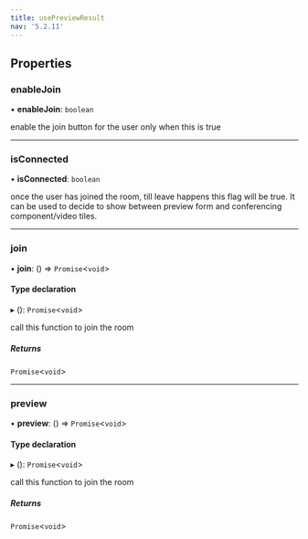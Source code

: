 ```yaml
---
title: usePreviewResult
nav: '5.2.11'
---
```


## Properties

### enableJoin

• **enableJoin**: `boolean`

enable the join button for the user only when this is true

---

### isConnected

• **isConnected**: `boolean`

once the user has joined the room, till leave happens this flag will be true. It can be used
to decide to show between preview form and conferencing component/video tiles.

---

### join

• **join**: () => `Promise`<`void`\>

#### Type declaration

▸ (): `Promise`<`void`\>

call this function to join the room

##### Returns

`Promise`<`void`\>

---

### preview

• **preview**: () => `Promise`<`void`\>

#### Type declaration

▸ (): `Promise`<`void`\>

call this function to join the room

##### Returns

`Promise`<`void`\>
